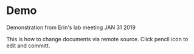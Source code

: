 # Demo
Demonstration from Erin's lab meeting JAN 31 2019

This is how to change documents via remote source. Click pencil icon to edit and committ. 
